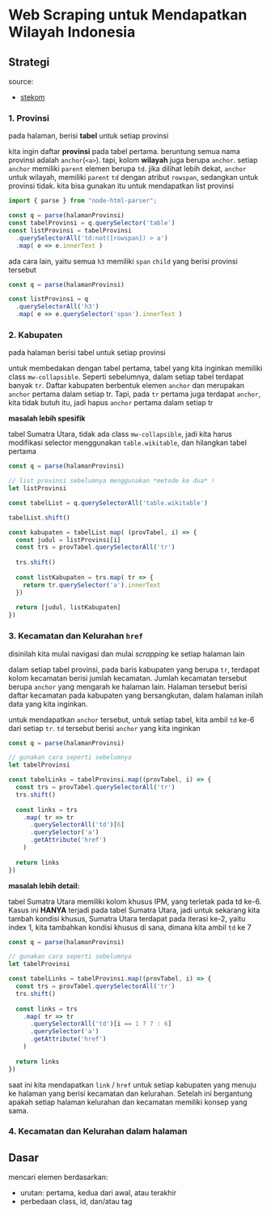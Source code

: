 # Web Scraping untuk Mendapatkan Wilayah Indonesia


## Strategi

source:
- [stekom](https://p2k.stekom.ac.id/ensiklopedia/Daftar_kabupaten_dan_kota_di_Indonesia)

### 1. Provinsi

pada halaman, berisi **tabel** untuk setiap provinsi

kita ingin daftar **provinsi** pada tabel pertama.
beruntung semua nama provinsi adalah `anchor`(`<a>`).
tapi, kolom **wilayah** juga berupa `anchor`.
setiap `anchor` memiliki `parent` elemen berupa `td`.
jika dilihat lebih dekat, `anchor` untuk wilayah, memiliki `parent` `td` dengan atribut `rowspan`, sedangkan untuk provinsi tidak.
kita bisa gunakan itu untuk mendapatkan list provinsi

```js
import { parse } from "node-html-parser";

const q = parse(halamanProvinsi)
const tabelProvinsi = q.querySelector('table')
const listProvinsi = tabelProvinsi
  .querySelectorAll('td:not([rowspan]) > a')
  .map( e => e.innerText )
```

ada cara lain, yaitu semua `h3` memiliki `span` `child` yang berisi provinsi tersebut

```js
const q = parse(halamanProvinsi)

const listProvinsi = q
  .querySelectorAll('h3')
  .map( e => e.querySelector('span').innerText )
```

### 2. Kabupaten

pada halaman berisi tabel untuk setiap provinsi

untuk membedakan dengan tabel pertama, tabel yang kita inginkan memiliki class `mw-collapsible`. Seperti sebelumnya, dalam setiap tabel terdapat banyak `tr`. Daftar kabupaten berbentuk elemen `anchor` dan merupakan `anchor` pertama dalam setiap tr. Tapi, pada `tr` pertama juga terdapat `anchor`, kita tidak butuh itu, jadi hapus `anchor` pertama dalam setiap tr

**masalah lebih spesifik**

tabel Sumatra Utara, tidak ada class `mw-collapsible`, jadi kita harus modifikasi selector menggunakan `table.wikitable`, dan hilangkan tabel pertama

```js
const q = parse(halamanProvinsi)

// list provinsi sebelumnya menggunakan *metode ke dua* !
let listProvinsi

const tabelList = q.querySelectorAll('table.wikitable')

tabelList.shift()

const kabupaten = tabelList.map( (provTabel, i) => {
  const judul = listProvinsi[i]
  const trs = provTabel.querySelectorAll('tr')
  
  trs.shift()
  
  const listKabupaten = trs.map( tr => {
    return tr.querySelector('a').innerText
  })
  
  return [judul, listKabupaten]
})
```

### 3. Kecamatan dan Kelurahan `href`

disinilah kita mulai navigasi dan mulai _scrapping_ ke setiap halaman lain

dalam setiap tabel provinsi, pada baris kabupaten yang berupa `tr`, terdapat kolom kecamatan berisi jumlah kecamatan. Jumlah kecamatan tersebut berupa `anchor` yang mengarah ke halaman lain. Halaman tersebut berisi daftar kecamatan pada kabupaten yang bersangkutan, dalam halaman inilah data yang kita inginkan.

untuk mendapatkan `anchor` tersebut, untuk setiap tabel, kita ambil `td` ke-6 dari setiap `tr`. `td` tersebut berisi `anchor` yang kita inginkan


```js
const q = parse(halamanProvinsi)

// gunakan cara seperti sebelumnya
let tabelProvinsi

const tabelLinks = tabelProvinsi.map((provTabel, i) => {
  const trs = provTabel.querySelectorAll('tr')
  trs.shift()
  
  const links = trs
    .map( tr => tr
      .querySelectorAll('td')[6]
      .querySelector('a')
      .getAttribute('href')
    )
  
  return links
})
```

**masalah lebih detail:**

tabel Sumatra Utara memiliki kolom khusus IPM, yang terletak pada td ke-6. Kasus ini **HANYA** terjadi pada tabel Sumatra Utara, jadi untuk sekarang kita tambah kondisi khusus, Sumatra Utara terdapat pada iterasi ke-2, yaitu index 1, kita tambahkan kondisi khusus di sana, dimana kita ambil `td` ke 7


```js
const q = parse(halamanProvinsi)

// gunakan cara seperti sebelumnya
let tabelProvinsi

const tabelLinks = tabelProvinsi.map((provTabel, i) => {
  const trs = provTabel.querySelectorAll('tr')
  trs.shift()
  
  const links = trs
    .map( tr => tr
      .querySelectorAll('td')[i == 1 ? 7 : 6]
      .querySelector('a')
      .getAttribute('href')
    )
  
  return links
})
```

saat ini kita mendapatkan `link` / `href` untuk setiap kabupaten yang menuju ke halaman yang berisi kecamatan dan kelurahan. Setelah ini bergantung apakah setiap halaman kelurahan dan kecamatan memiliki konsep yang sama.

### 4. Kecamatan dan Kelurahan dalam halaman

## Dasar

mencari elemen berdasarkan:

- urutan: pertama, kedua dari awal, atau terakhir
- perbedaan class, id, dan/atau tag
